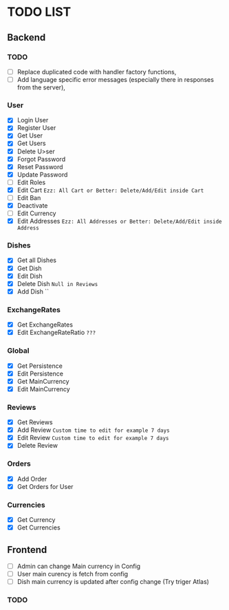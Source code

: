 # TODO LIST

## Backend
### TODO
- [ ] Replace duplicated code with handler factory functions,
- [ ] Add language specific error messages (especially there in responses from the server),
 
### **User**

- [X] Login User
- [X] Register User
- [X] Get User
- [X] Get Users
- [X] Delete U>ser
- [X] Forgot Password 
- [X] Reset Password
- [X] Update Password
- [ ] Edit Roles
- [x] Edit Cart `Ezz: All Cart or Better: Delete/Add/Edit inside Cart`
- [ ] Edit Ban
- [X] Deactivate
- [ ] Edit Currency
- [x] Edit Addresses `Ezz: All Addresses or Better: Delete/Add/Edit inside Address`

### **Dishes**

- [X] Get all Dishes
- [X] Get Dish
- [X] Edit Dish
- [X] Delete Dish `Null in Reviews`
- [X] Add Dish ``

### **ExchangeRates**

- [X] Get ExchangeRates
- [X] Edit ExchangeRateRatio `???`

### **Global**

- [X] Get Persistence
- [X] Edit Persistence
- [X] Get MainCurrency
- [X] Edit MainCurrency
 
### **Reviews**

- [X] Get Reviews
- [X] Add Review `Custom time to edit for example 7 days`
- [X] Edit Review `Custom time to edit for example 7 days`
- [X] Delete Review

### **Orders**

- [X] Add Order
- [X] Get Orders for User

### **Currencies**

- [X] Get Currency 
- [X] Get Currencies

## Frontend

- [ ] Admin can change Main currency in Config  
- [ ] User main curency is fetch from config
- [ ] Dish main currency is updated after config change (Try triger Atlas)

### TODO

